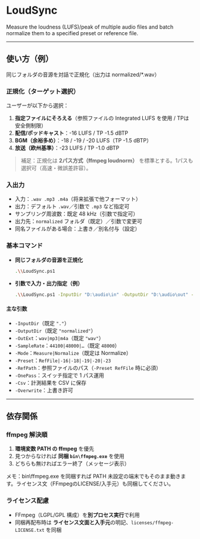 # LoudSync

Measure the loudness (LUFS)/peak of multiple audio files and batch normalize them to a specified preset or reference file.

---

## 使い方（例）

同じフォルダの音源を対話で正規化（出力は normalized/*.wav）

### 正規化（ターゲット選択）

ユーザーが以下から選択：

1. **指定ファイルにそろえる**（参照ファイルの Integrated LUFS を使用 / TPは安全側制限）
2. **配信/ポッドキャスト**：-16 LUFS / TP -1.5 dBTP
3. **BGM（余裕多め）**：-18 / -19 / -20 LUFS（TP -1.5 dBTP）
4. **放送（欧州基準）**：-23 LUFS / TP -1.0 dBTP

> 補足：正規化は **2パス方式（ffmpeg loudnorm）** を標準とする。1パスも選択可（高速・微誤差許容）。

### 入出力

* 入力：`.wav .mp3 .m4a`（将来拡張で他フォーマット）
* 出力：デフォルト `.wav`／引数で `.mp3` など指定可
* サンプリング周波数：既定 48 kHz（引数で指定可）
* 出力先：`normalized` フォルダ（既定）／引数で変更可
* 同名ファイルがある場合：上書き／別名付与（設定）

### 基本コマンド

* **同じフォルダの音源を正規化**

  ``` bash
  .\\LoudSync.ps1
  ```

* **引数で入力・出力指定（例）**

  ``` bash
  .\\LoudSync.ps1 -InputDir "D:\audio\in" -OutputDir "D:\audio\out" -OutExt "mp3" -SampleRate 48000
  ```

#### 主な引数

* `-InputDir`（既定 `"."`）
* `-OutputDir`（既定 `"normalized"`）
* `-OutExt`：`wav|mp3|m4a`（既定 `"wav"`）
* `-SampleRate`：`44100|48000|…`（既定 `48000`）
* `-Mode`：`Measure|Normalize`（既定は Normalize）
* `-Preset`：`RefFile|-16|-18|-19|-20|-23`
* `-RefPath`：参照ファイルのパス（`-Preset RefFile` 時に必須）
* `-OnePass`：スイッチ指定で 1 パス運用
* `-Csv`：計測結果を CSV に保存
* `-Overwrite`：上書き許可

---

## 依存関係

### ffmpeg 解決順

1. **環境変数 PATH の ffmpeg** を優先
2. 見つからなければ **同梱 `bin\ffmpeg.exe`** を使用
3. どちらも無ければエラー終了（メッセージ表示）

メモ：bin\ffmpeg.exe を同梱すれば PATH 未設定の端末でもそのまま動きます。ライセンス文（FFmpegのLICENSE/入手元）も同梱してください。

### ライセンス配慮

* FFmpeg（LGPL/GPL 構成）を**別プロセス実行**で利用
* 同梱再配布時は **ライセンス文面と入手元**の明記、`licenses/ffmpeg-LICENSE.txt` を同梱

